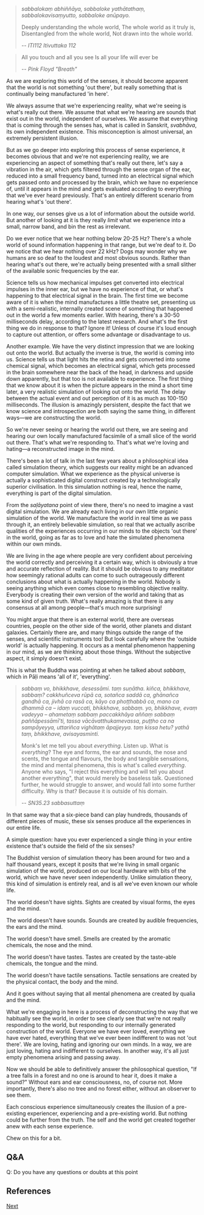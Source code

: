 > *sabbalokaṃ abhiññāya,
> sabbaloke yathātathaṃ,
> sabbalokavisaṃyutto,
> sabbaloke anūpayo.* 
> 
> Deeply understanding the whole world, 
> The whole world as it truly is, 
> Disentangled from the whole world, 
> Not drawn into the whole world.
> 
> -- *ITI112 Itivuttaka 112*

> All you touch and all you see
> Is all your life will ever be
> 
> -- *Pink Floyd "Breath"*

As we are exploring this world of the senses, it should become apparent that the world is not something 'out there', but really something that is continually being manufactured 'in here'.

We always assume that we're experiencing reality, what we're seeing is what's really out there. We assume that what we're hearing are sounds that exist out in the world, independent of ourselves. We assume that everything that is coming through the senses has, what is called in Sanskrit, *svabhāva*, its own independent existence. This misconception is almost universal, an extremely persistent illusion.

But as we go deeper into exploring this process of sense experience, it becomes obvious that and we're not experiencing reality, we are experiencing an aspect of something that's really out there, let's say a vibration in the air, which gets filtered through the sense organ of the ear, reduced into a small frequency band, turned into an electrical signal which gets passed onto and processed by the brain, which we have no experience of, until it appears in the mind and gets evaluated according to everything that we've ever heard previously. That's an entirely different scenario from hearing what's 'out there'.

In one way, our senses give us a lot of information about the outside world. But another of looking at it is they really *limit* what we experience into a small, narrow band, and bin the rest as irrelevant.

Do we ever notice that we hear nothing below 20-25 Hz? There's a whole world of sound information happening in that range, but we're deaf to it. Do we notice that we hear nothing over 22 kHz? Dogs may wonder why we humans are so deaf to the loudest and most obvious sounds. Rather than hearing what's out there, we're actually being presented with a small slither of the available sonic frequencies by the ear.

Science tells us how mechanical impulses get converted into electrical impulses in the inner ear, but we have no experience of that, or what's happening to that electrical signal in the brain. The first time we become aware of it is when the mind manufactures a little theatre set, presenting us with a semi-realistic, internally created scene of something that happened out in the world a few moments earlier. With hearing, there's a 30-50 milliseconds delay, according to the latest research. And what's the first thing we do in response to that? Ignore it! Unless of course it's loud enough to capture out attention, or offers some advantage or disadvantage to us.

Another example. We have the very distinct impression that we are looking out onto the world. But actually the inverse is true, the world is coming into us. Science tells us that light hits the retina and gets converted into some chemical signal, which becomes an electrical signal, which gets processed in the brain somewhere near the back of the head, in darkness and upside down apparently, but that too is not available to experience. The first thing that we know about it is when the picture appears in the mind a short time later, a very realistic simulation of looking out onto the world. The delay between the actual event and out perception of it is as much as 100-150 milliseconds. The illusion is amazingly persistent, despite the fact that we know science and introspection are both saying the same thing, in different ways—we are constructing the world.

So we're never seeing or hearing the world out there, we are seeing and hearing our own locally manufactured facsimile of a small slice of the world out there. That's what we're responding to. That's what we're loving and hating—a reconstructed image in the mind.

There's been a lot of talk in the last few years about a philosophical idea called simulation theory, which suggests our reality might be an advanced computer simulation. What we experience as the physical universe is actually a sophisticated digital construct created by a technologically superior civilisation. In this simulation nothing is real, hence the name, everything is part of the digital simulation.

From the *saḷāyatana* point of view there, there's no need to imagine a vast digital simulation. We are already each living in our own little organic simulation of the world. We manufacture the world in real time as we pass through it, an entirely believable simulation, so real that we actually ascribe qualities of the experiences occurring in our minds to the objects 'out there' in the world, going as far as to love and hate the simulated phenomena within our own minds.

We are living in the age where people are very confident about perceiving the world correctly and perceiving it a certain way, which is obviously a true and accurate reflection of reality. But it should be obvious to any meditator how seemingly rational adults can come to such outrageously different conclusions about what is actually happening in the world. Nobody is seeing anything which even comes close to resembling objective reality. Everybody is creating their own version of the world and taking that as some kind of given truth. What's really amazing is that there is any consensus at all among people—that's much more surprising!

You might argue that there is an external world, there are overseas countries, people on the other side of the world, other planets and distant galaxies. Certainly there are, and many things outside the range of the senses, and scientific instruments too! But look carefully where the 'outside world' is actually happening. It occurs as a mental phenomenon happening in our mind, as we are thinking about those things. Without the subjective aspect, it simply doesn't exist.

This is what the Buddha was pointing at when he talked about *sabbaṃ*, which in Pāḷi means 'all of it', 'everything'.

> *sabbaṃ vo, bhikkhave, desessāmi. taṃ suṇātha. kiñca, bhikkhave, sabbaṃ? cakkhuñceva rūpā ca, sotañca saddā ca, ghānañca gandhā ca, jivhā ca rasā ca, kāyo ca phoṭṭhabbā ca, mano ca dhammā ca – idaṃ vuccati, bhikkhave, sabbaṃ. yo, bhikkhave, evaṃ vadeyya – ahametaṃ sabbaṃ paccakkhāya aññaṃ sabbaṃ paññāpessāmī’ti, tassa vācāvatthukamevassa, puṭṭho ca na sampāyeyya, uttariñca vighātaṃ āpajjeyya. taṃ kissa hetu? yathā taṃ, bhikkhave, avisayasminti.*
> 
> Monk's let me tell you about *everything*. Listen up. What is *everything*? The eye and forms, the ear and sounds, the nose and scents, the tongue and flavours, the body and tangible sensations, the mind and mental phenomena, this is what's called *everything*. Anyone who says, "I reject this everything and will tell you about another everything", that would merely be baseless talk. Questioned further, he would struggle to answer, and would fall into some further difficulty. Why is that? Because it is outside of his domain.
> 
> -- *SN35.23 sabbasuttaṃ*

In that same way that a six-piece band can play hundreds, thousands of different pieces of music, these six senses produce all the experiences in our entire life.

A simple question: have you ever experienced a single thing in your entire existence that's outside the field of the six senses? 

The Buddhist version of simulation theory has been around for two and a half thousand years, except it posits that we're living in small organic simulation of the world, produced on our local hardware with bits of the world, which we have never seen independently. Unlike simulation theory, this kind of simulation is entirely real, and is all we've even known our whole life.

The world doesn't have sights. Sights are created by visual forms, the eyes and the mind.

The world doesn't have sounds. Sounds are created by audible frequencies, the ears and the mind.

The world doesn't have smell. Smells are created by the aromatic chemicals, the nose and the mind.

The world doesn't have tastes. Tastes are created by the taste-able chemicals, the tongue and the mind.

The world doesn't have tactile sensations. Tactile sensations are created by the physical contact, the body and the mind.

And it goes without saying that all mental phenomena are created by qualia and the mind.

What we're engaging in here is a process of deconstructing the way that we habitually see the world, in order to see clearly see that we're not really responding to the world, but responding to our internally generated construction of the world. Everyone we have ever loved, everything we have ever hated, everything that we've ever been indifferent to was not 'out there'. We are loving, hating and ignoring our own minds. In a way, we are just loving, hating and indifferent to ourselves. In another way, it's all just empty phenomena arising and passing away.

Now we should be able to definitively answer the philosophical question, "If a tree falls in a forest and no one is around to hear it, does it make a sound?" Without ears and ear consciousness, no, of course not. More importantly, there's also no tree and no forest either, without an observer to see them.

Each conscious experience simultaneously creates the illusion of a pre-existing experiencer, experiencing and a pre-existing world. But nothing could be further from the truth. The self and the world get created together anew with each sense experience.

Chew on this for a bit.


## Q&A

Q: Do you have any questions or doubts at this point

## References


<a href="4.7. Saṅkhata.html">Next</a>

